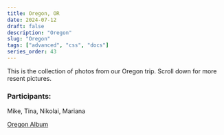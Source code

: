 ```yaml
---
title: Oregon, OR
date: 2024-07-12
draft: false
description: "Oregon"
slug: "Oregon"
tags: ["advanced", "css", "docs"]
series_order: 43
---
```


This is the collection of photos from our Oregon trip. Scroll down for more resent pictures.


### Participants:
Mike, Tina, Nikolai, Mariana

[Oregon Album](https://photos.app.goo.gl/8KeXtgAFYHpfEQ2M8)
